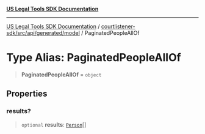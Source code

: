 [**US Legal Tools SDK Documentation**](../../../../../../README.md)

***

[US Legal Tools SDK Documentation](../../../../../../README.md) / [courtlistener-sdk/src/api/generated/model](../README.md) / PaginatedPeopleAllOf

# Type Alias: PaginatedPeopleAllOf

> **PaginatedPeopleAllOf** = `object`

## Properties

### results?

> `optional` **results**: [`Person`](../interfaces/Person.md)[]
